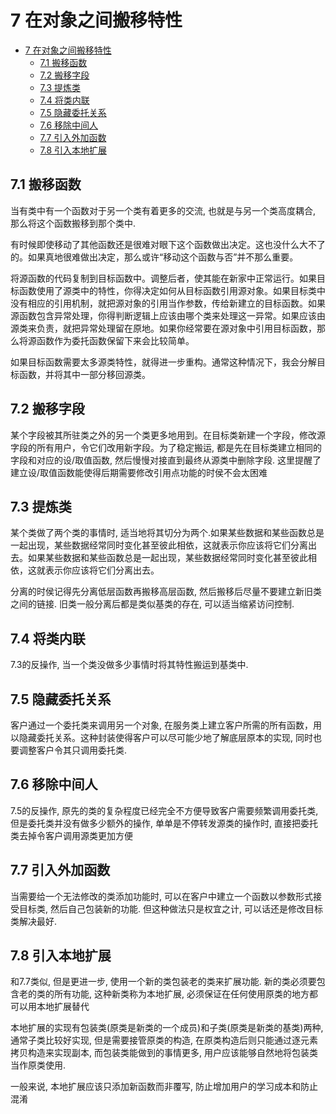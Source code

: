 # 7 在对象之间搬移特性

- [7 在对象之间搬移特性](#7-在对象之间搬移特性)
  - [7.1 搬移函数](#71-搬移函数)
  - [7.2 搬移字段](#72-搬移字段)
  - [7.3 提炼类](#73-提炼类)
  - [7.4 将类内联](#74-将类内联)
  - [7.5 隐藏委托关系](#75-隐藏委托关系)
  - [7.6 移除中间人](#76-移除中间人)
  - [7.7 引入外加函数](#77-引入外加函数)
  - [7.8 引入本地扩展](#78-引入本地扩展)

## 7.1 搬移函数

当有类中有一个函数对于另一个类有着更多的交流, 也就是与另一个类高度耦合, 那么将这个函数搬移到那个类中.

有时候即使移动了其他函数还是很难对眼下这个函数做出决定。这也没什么大不了的。如果真地很难做出决定，那么或许“移动这个函数与否”并不那么重要。

将源函数的代码复制到目标函数中。调整后者，使其能在新家中正常运行。如果目标函数使用了源类中的特性，你得决定如何从目标函数引用源对象。如果目标类中没有相应的引用机制，就把源对象的引用当作参数，传给新建立的目标函数。如果源函数包含异常处理，你得判断逻辑上应该由哪个类来处理这一异常。如果应该由源类来负责，就把异常处理留在原地。如果你经常要在源对象中引用目标函数，那么将源函数作为委托函数保留下来会比较简单。

如果目标函数需要太多源类特性，就得进一步重构。通常这种情况下，我会分解目标函数，并将其中一部分移回源类。

## 7.2 搬移字段

某个字段被其所驻类之外的另一个类更多地用到。在目标类新建一个字段，修改源字段的所有用户，令它们改用新字段。为了稳定搬运, 都是先在目标类建立相同的字段和对应的设/取值函数, 然后慢慢对接直到最终从源类中删除字段. 这里提醒了建立设/取值函数能使得后期需要修改引用点功能的时侯不会太困难

## 7.3 提炼类

某个类做了两个类的事情时, 适当地将其切分为两个.如果某些数据和某些函数总是一起出现，某些数据经常同时变化甚至彼此相依，这就表示你应该将它们分离出去。如果某些数据和某些函数总是一起出现，某些数据经常同时变化甚至彼此相依，这就表示你应该将它们分离出去。

分离的时侯记得先分离低层函数再搬移高层函数, 然后搬移后尽量不要建立新旧类之间的链接. 旧类一般分离后都是类似基类的存在, 可以适当缩紧访问控制.

## 7.4 将类内联

7.3的反操作, 当一个类没做多少事情时将其特性搬运到基类中.

## 7.5 隐藏委托关系

客户通过一个委托类来调用另一个对象, 在服务类上建立客户所需的所有函数，用以隐藏委托关系。这种封装使得客户可以尽可能少地了解底层原本的实现, 同时也要调整客户令其只调用委托类.

## 7.6 移除中间人

7.5的反操作, 原先的类的复杂程度已经完全不方便导致客户需要频繁调用委托类, 但是委托类并没有做多少额外的操作, 单单是不停转发源类的操作时, 直接把委托类去掉令客户调用源类更加方便

## 7.7 引入外加函数

当需要给一个无法修改的类添加功能时, 可以在客户中建立一个函数以参数形式接受目标类, 然后自己包装新的功能. 但这种做法只是权宜之计, 可以话还是修改目标类解决最好.

## 7.8 引入本地扩展

和7.7类似, 但是更进一步, 使用一个新的类包装老的类来扩展功能. 新的类必须要包含老的类的所有功能, 这种新类称为本地扩展, 必须保证在任何使用原类的地方都可以用本地扩展替代

本地扩展的实现有包装类(原类是新类的一个成员)和子类(原类是新类的基类)两种, 通常子类比较好实现, 但是需要接管原类的构造, 在原类构造后则只能通过逐元素拷贝构造来实现副本, 而包装类能做到的事情更多, 用户应该能够自然地将包装类当作原类使用.

一般来说, 本地扩展应该只添加新函数而非覆写, 防止增加用户的学习成本和防止混淆